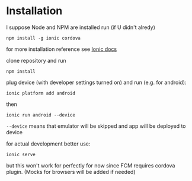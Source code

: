 # Installation
I suppose Node and NPM are installed
run (if U didn't alredy)
```
npm install -g ionic cordova
```
for more installation reference see [Ionic docs](http://ionicframework.com/docs/intro/installation/)

clone repository and run
```
npm install
```
plug device (with developer settings turned on) and run (e.g. for android):
```
ionic platform add android
```
then
```
ionic run android --device
```
`--device` means that emulator will be skipped and app will be deployed to device

for actual development better use:
```
ionic serve
```
but this won't work for perfectly for now since FCM requires cordova plugin. (Mocks for browsers will be added if needed)
